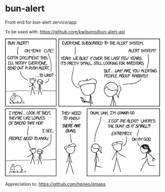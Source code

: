 # bun-alert
Front end for bun-alert service/app

To be used with:
https://github.com/kwilsono/bun-alert-api

![Alt text](images/bun_alert.png?raw=true "Inspiration")

Appreciation to:
https://github.com/hpneo/gmaps

